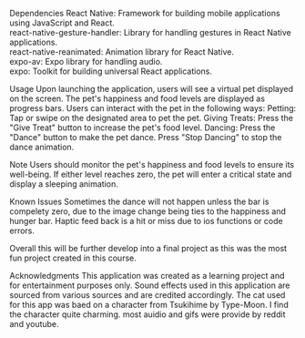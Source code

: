Dependencies
React Native: Framework for building mobile applications using JavaScript and React.  
react-native-gesture-handler: Library for handling gestures in React Native applications.  
react-native-reanimated: Animation library for React Native.  
expo-av: Expo library for handling audio.  
expo: Toolkit for building universal React applications.  

Usage
Upon launching the application, users will see a virtual pet displayed on the screen.
The pet's happiness and food levels are displayed as progress bars.
Users can interact with the pet in the following ways:
Petting: Tap or swipe on the designated area to pet the pet.
Giving Treats: Press the "Give Treat" button to increase the pet's food level.
Dancing: Press the "Dance" button to make the pet dance. Press "Stop Dancing" to stop the dance animation.

Note 
Users should monitor the pet's happiness and food levels to ensure its well-being. If either level reaches zero, the pet will enter a critical state and display a sleeping animation.

Known Issues
Sometimes the dance will not happen unless the bar is compelety zero, due to the image change being ties to the happiness and hunger bar.
Haptic feed back is a hit or miss due to ios functions or code errors.

Overall this will be further develop into a final project as this was the most fun project created in this course.

Acknowledgments
This application was created as a learning project and for entertainment purposes only.
Sound effects used in this application are sourced from various sources and are credited accordingly.
The cat used for this app was baed on a character from Tsukihime by Type-Moon. I find the character quite charming. most auidio and gifs were provide by reddit and youtube.

